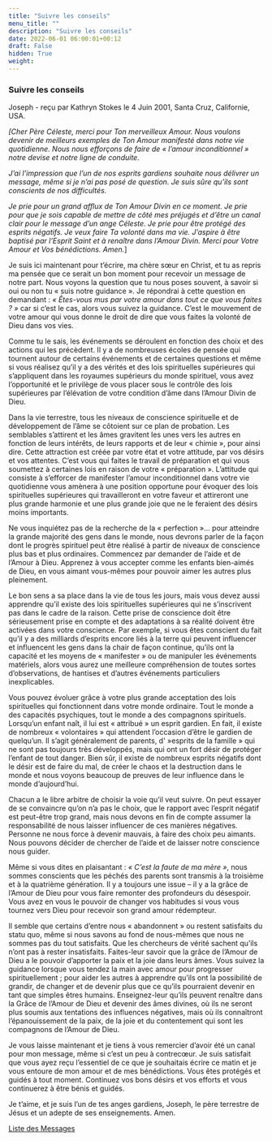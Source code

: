 ```yaml
---
title: "Suivre les conseils"
menu_title: ""
description: "Suivre les conseils"
date: 2022-06-01 06:00:01+00:12
draft: False
hidden: True
weight:
---
```

### Suivre les conseils

Joseph - reçu par Kathryn Stokes le 4 Juin 2001, Santa Cruz, Californie, USA.

*[Cher Père Céleste, merci pour Ton merveilleux Amour. Nous voulons devenir de meilleurs exemples de Ton Amour manifesté dans notre vie quotidienne. Nous nous efforçons de faire de « l’amour inconditionnel » notre devise et notre ligne de conduite.*

*J’ai l’impression que l’un de nos esprits gardiens souhaite nous délivrer un message, même si je n’ai pas posé de question. Je suis sûre qu’ils sont conscients de nos difficultés.*

*Je prie pour un grand afflux de Ton Amour Divin en ce moment. Je prie pour que je sois capable de mettre de côté mes préjugés et d’être un canal clair pour le message d’un ange Céleste. Je prie pour être protégé des esprits négatifs. Je veux faire Ta volonté dans ma vie. J’aspire à être baptisé par l’Esprit Saint et à renaître dans l’Amour Divin. Merci pour Votre Amour et Vos bénédictions. Amen.*]

Je suis ici maintenant pour t’écrire, ma chère sœur en Christ, et tu as repris ma pensée que ce serait un bon moment pour recevoir un message de notre part. Nous voyons la question que tu nous poses souvent, à savoir si oui ou non tu « suis notre guidance ». Je répondrai à cette question en demandant : *« Êtes-vous mus par votre amour dans tout ce que vous faites ? »* car si c’est le cas, alors vous suivez la guidance. C’est le mouvement de votre amour qui vous donne le droit de dire que vous faites la volonté de Dieu dans vos vies.

Comme tu le sais, les événements se déroulent en fonction des choix et des actions qui les précèdent. Il y a de nombreuses écoles de pensée qui tournent autour de certains événements et de certaines questions et même si vous réalisez qu’il y a des vérités et des lois spirituelles supérieures qui s’appliquent dans les royaumes supérieurs du monde spirituel, vous avez l’opportunité et le privilège de vous placer sous le contrôle des lois supérieures par l’élévation de votre condition d’âme dans l’Amour Divin de Dieu.

Dans la vie terrestre, tous les niveaux de conscience spirituelle et de développement de l’âme se côtoient sur ce plan de probation. Les semblables s’attirent et les âmes gravitent les unes vers les autres en fonction de leurs intérêts, de leurs rapports et de leur « chimie », pour ainsi dire. Cette attraction est créée par votre état et votre attitude, par vos désirs et vos attentes. C’est vous qui faites le travail de préparation et qui vous soumettez à certaines lois en raison de votre « préparation ». L’attitude qui consiste à s’efforcer de manifester l’amour inconditionnel dans votre vie quotidienne vous amènera à une position opportune pour évoquer des lois spirituelles supérieures qui travailleront en votre faveur et attireront une plus grande harmonie et une plus grande joie que ne le feraient des désirs moins importants.

Ne vous inquiétez pas de la recherche de la « perfection »… pour atteindre la grande majorité des gens dans le monde, nous devrons parler de la façon dont le progrès spirituel peut être réalisé à partir de niveaux de conscience plus bas et plus ordinaires. Commencez par demander de l’aide et de l’Amour à Dieu. Apprenez à vous accepter comme les enfants bien-aimés de Dieu, en vous aimant vous-mêmes pour pouvoir aimer les autres plus pleinement.

Le bon sens a sa place dans la vie de tous les jours, mais vous devez aussi apprendre qu’il existe des lois spirituelles supérieures qui ne s’inscrivent pas dans le cadre de la raison. Cette prise de conscience doit être sérieusement prise en compte et des adaptations à sa réalité doivent être activées dans votre conscience. Par exemple, si vous êtes conscient du fait qu’il y a des milliards d’esprits encore liés à la terre qui peuvent influencer et influencent les gens dans la chair de façon continue, qu’ils ont la capacité et les moyens de « manifester » ou de manipuler les événements matériels, alors vous aurez une meilleure compréhension de toutes sortes d’observations, de hantises et d’autres événements particuliers inexplicables.

Vous pouvez évoluer grâce à votre plus grande acceptation des lois spirituelles qui fonctionnent dans votre monde ordinaire. Tout le monde a des capacités psychiques, tout le monde a des compagnons spirituels. Lorsqu’un enfant naît, il lui est « attribué » un esprit gardien. En fait, il existe de nombreux « volontaires » qui attendent l’occasion d’être le gardien de quelqu’un. Il s’agit généralement de parents, d' »esprits de la famille » qui ne sont pas toujours très développés, mais qui ont un fort désir de protéger l’enfant de tout danger. Bien sûr, il existe de nombreux esprits négatifs dont le désir est de faire du mal, de créer le chaos et la destruction dans le monde et nous voyons beaucoup de preuves de leur influence dans le monde d’aujourd’hui.

Chacun a le libre arbitre de choisir la voie qu’il veut suivre. On peut essayer de se convaincre qu’on n’a pas le choix, que le rapport avec l’esprit négatif est peut-être trop grand, mais nous devons en fin de compte assumer la responsabilité de nous laisser influencer de ces manières négatives. Personne ne nous force à devenir mauvais, à faire des choix peu aimants. Nous pouvons décider de chercher de l’aide et de laisser notre conscience nous guider.

Même si vous dites en plaisantant : *« C’est la faute de ma mère »*, nous sommes conscients que les péchés des parents sont transmis à la troisième et à la quatrième génération. Il y a toujours une issue – il y a la grâce de l’Amour de Dieu pour vous faire remonter des profondeurs du désespoir. Vous avez en vous le pouvoir de changer vos habitudes si vous vous tournez vers Dieu pour recevoir son grand amour rédempteur.

Il semble que certains d’entre nous « abandonnent » ou restent satisfaits du statu quo, même si nous savons au fond de nous-mêmes que nous ne sommes pas du tout satisfaits. Que les chercheurs de vérité sachent qu’ils n’ont pas à rester insatisfaits. Faites-leur savoir que la grâce de l’Amour de Dieu a le pouvoir d’apporter la paix et la joie dans leurs âmes. Vous suivez la guidance lorsque vous tendez la main avec amour pour progresser spirituellement ; pour aider les autres à apprendre qu’ils ont la possibilité de grandir, de changer et de devenir plus que ce qu’ils pourraient devenir en tant que simples êtres humains. Enseignez-leur qu’ils peuvent renaître dans la Grâce de l’Amour de Dieu et devenir des âmes divines, où ils ne seront plus soumis aux tentations des influences négatives, mais où ils connaîtront l’épanouissement de la paix, de la joie et du contentement qui sont les compagnons de l’Amour de Dieu.

Je vous laisse maintenant et je tiens à vous remercier d’avoir été un canal pour mon message, même si c’est un peu à contrecœur. Je suis satisfait que vous ayez reçu l’essentiel de ce que je souhaitais écrire ce matin et je vous entoure de mon amour et de mes bénédictions. Vous êtes protégés et guidés à tout moment. Continuez vos bons désirs et vos efforts et vous continuerez à être bénis et guidés.

Je t’aime, et je suis l’un de tes anges gardiens, Joseph, le père terrestre de Jésus et un adepte de ses enseignements. Amen.

[Liste des Messages](/fr-contemporary-messages/fr-contemporary-messages-by-date-order/fr-contemporary-messages-2001)
